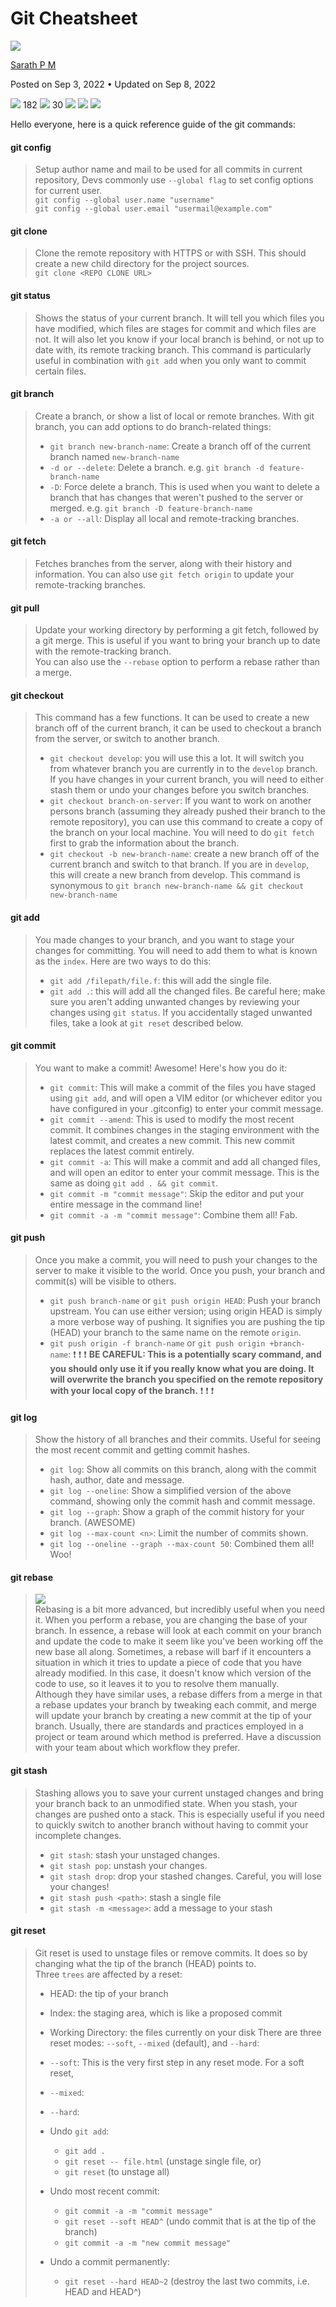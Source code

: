 # Git Cheatsheet
[![](https://res.cloudinary.com/practicaldev/image/fetch/s--I6Jae3vG--/c_fill,f_auto,fl_progressive,h_50,q_auto,w_50/https://dev-to-uploads.s3.amazonaws.com/uploads/user/profile_image/869850/2f2d04ee-4ebc-4138-b00c-51ef8695ec8a.jpg)
](https://dev.to/sarath_pm)

[Sarath P M](https://dev.to/sarath_pm)

Posted on Sep 3, 2022 • Updated on Sep 8, 2022

 ![](https://dev.to/assets/sparkle-heart-5f9bee3767e18deb1bb725290cb151c25234768a0e9a2bd39370c382d02920cf.svg)
 182  ![](https://dev.to/assets/multi-unicorn-b44d6f8c23cdd00964192bedc38af3e82463978aa611b4365bd33a0f1f4f3e97.svg)
 30   ![](https://dev.to/assets/exploding-head-daceb38d627e6ae9b730f36a1e390fca556a4289d5a41abb2c35068ad3e2c4b5.svg)
    ![](https://dev.to/assets/raised-hands-74b2099fd66a39f2d7eed9305ee0f4553df0eb7b4f11b01b6b1b499973048fe5.svg)
    ![](https://dev.to/assets/fire-f60e7a582391810302117f987b22a8ef04a2fe0df7e3258a5f49332df1cec71e.svg)
   

Hello everyone, here is a quick reference guide of the git commands:

#### [](#git-config)git config

> Setup author name and mail to be used for all commits in current repository, Devs commonly use `--global flag` to set config options for current user.  
> `git config --global user.name "username"`  
> `git config --global user.email "usermail@example.com"`

#### [](#git-clone)git clone

> Clone the remote repository with HTTPS or with SSH. This should create a new child directory for the project sources.  
> `git clone <REPO CLONE URL>`

#### [](#git-status)git status

> Shows the status of your current branch. It will tell you which files you have modified, which files are stages for commit and which files are not. It will also let you know if your local branch is behind, or not up to date with, its remote tracking branch. This command is particularly useful in combination with `git add` when you only want to commit certain files.

#### [](#git-branch)git branch

> Create a branch, or show a list of local or remote branches. With git branch, you can add options to do branch-related things:
> 
> *   `git branch new-branch-name`: Create a branch off of the current branch named `new-branch-name`
> *   `-d or --delete`: Delete a branch. e.g. `git branch -d feature-branch-name`
> *   `-D`: Force delete a branch. This is used when you want to delete a branch that has changes that weren't pushed to the server or merged. e.g. `git branch -D feature-branch-name`
> *   `-a or --all`: Display all local and remote-tracking branches.

#### [](#git-fetch)git fetch

> Fetches branches from the server, along with their history and information. You can also use `git fetch origin` to update your remote-tracking branches.

#### [](#git-pull)git pull

> Update your working directory by performing a git fetch, followed by a git merge. This is useful if you want to bring your branch up to date with the remote-tracking branch.  
> You can also use the `--rebase` option to perform a rebase rather than a merge.

#### [](#git-checkout)git checkout

> This command has a few functions. It can be used to create a new branch off of the current branch, it can be used to checkout a branch from the server, or switch to another branch.
> 
> *   `git checkout develop`: you will use this a lot. It will switch you from whatever branch you are currently in to the `develop` branch. If you have changes in your current branch, you will need to either stash them or undo your changes before you switch branches.
> *   `git checkout branch-on-server`: If you want to work on another persons branch (assuming they already pushed their branch to the remote repository), you can use this command to create a copy of the branch on your local machine. You will need to do `git fetch` first to grab the information about the branch.
> *   `git checkout -b new-branch-name`: create a new branch off of the current branch and switch to that branch. If you are in `develop`, this will create a new branch from develop. This command is synonymous to `git branch new-branch-name && git checkout new-branch-name`

#### [](#git-add)git add

> You made changes to your branch, and you want to stage your changes for committing. You will need to add them to what is known as the `index`. Here are two ways to do this:
> 
> *   `git add /filepath/file.f`: this will add the single file.
> *   `git add .`: this will add all the changed files. Be careful here; make sure you aren't adding unwanted changes by reviewing your changes using `git status`. If you accidentally staged unwanted files, take a look at `git reset` described below.

#### [](#git-commit)git commit

> You want to make a commit! Awesome! Here's how you do it:
> 
> *   `git commit`: This will make a commit of the files you have staged using `git add`, and will open a VIM editor (or whichever editor you have configured in your .gitconfig) to enter your commit message.
> *   `git commit --amend`: This is used to modify the most recent commit. It combines changes in the staging environment with the latest commit, and creates a new commit. This new commit replaces the latest commit entirely.
> *   `git commit -a`: This will make a commit and add all changed files, and will open an editor to enter your commit message. This is the same as doing `git add . && git commit`.
> *   `git commit -m "commit message"`: Skip the editor and put your entire message in the command line!
> *   `git commit -a -m "commit message"`: Combine them all! Fab.

#### [](#git-push)git push

> Once you make a commit, you will need to push your changes to the server to make it visible to the world. Once you push, your branch and commit(s) will be visible to others.
> 
> *   `git push branch-name` or `git push origin HEAD`: Push your branch upstream. You can use either version; using origin HEAD is simply a more verbose way of pushing. It signifies you are pushing the tip (HEAD) your branch to the same name on the remote `origin`.
> *   `git push origin -f branch-name` or `git push origin +branch-name`: ❗ ❗ ❗ **BE CAREFUL: This is a potentially scary command, and you should only use it if you really know what you are doing. It will overwrite the branch you specified on the remote repository with your local copy of the branch.** ❗ ❗ ❗

#### [](#git-log)git log

> Show the history of all branches and their commits. Useful for seeing the most recent commit and getting commit hashes.
> 
> *   `git log`: Show all commits on this branch, along with the commit hash, author, date and message.
> *   `git log --oneline`: Show a simplified version of the above command, showing only the commit hash and commit message.
> *   `git log --graph`: Show a graph of the commit history for your branch. (AWESOME)
> *   `git log --max-count <n>`: Limit the number of commits shown.
> *   `git log --oneline --graph --max-count 50`: Combined them all! Woo!

#### [](#git-rebase)git rebase

> [![](https://res.cloudinary.com/practicaldev/image/fetch/s--U4yP3K9J--/c_limit%2Cf_auto%2Cfl_progressive%2Cq_auto%2Cw_880/https://i.stack.imgur.com/5yRg3.png)
> ](https://res.cloudinary.com/practicaldev/image/fetch/s--U4yP3K9J--/c_limit%2Cf_auto%2Cfl_progressive%2Cq_auto%2Cw_880/https://i.stack.imgur.com/5yRg3.png)  
> Rebasing is a bit more advanced, but incredibly useful when you need it. When you perform a rebase, you are changing the base of your branch. In essence, a rebase will look at each commit on your branch and update the code to make it seem like you've been working off the new base all along. Sometimes, a rebase will barf if it encounters a situation in which it tries to update a piece of code that you have already modified. In this case, it doesn't know which version of the code to use, so it leaves it to you to resolve them manually.  
> Although they have similar uses, a rebase differs from a merge in that a rebase updates your branch by tweaking each commit, and merge will update your branch by creating a new commit at the tip of your branch. Usually, there are standards and practices employed in a project or team around which method is preferred. Have a discussion with your team about which workflow they prefer.

#### [](#git-stash)git stash

> Stashing allows you to save your current unstaged changes and bring your branch back to an unmodified state. When you stash, your changes are pushed onto a stack. This is especially useful if you need to quickly switch to another branch without having to commit your incomplete changes.
> 
> *   `git stash`: stash your unstaged changes.
> *   `git stash pop`: unstash your changes.
> *   `git stash drop`: drop your stashed changes. Careful, you will lose your changes!
> *   `git stash push <path>`: stash a single file
> *   `git stash -m <message>`: add a message to your stash

#### [](#git-reset)git reset

> Git reset is used to unstage files or remove commits. It does so by changing what the tip of the branch (HEAD) points to.  
> Three `trees` are affected by a reset:
> 
> *   HEAD: the tip of your branch
> *   Index: the staging area, which is like a proposed commit
> *   Working Directory: the files currently on your disk There are three reset modes: `--soft`, `--mixed` (default), and `--hard`:
> *   `--soft`: This is the very first step in any reset mode. For a soft reset,
> *   `--mixed`:
> *   `--hard`:
>     
> *   Undo `git add`:
>     
>     *   `git add .`
>     *   `git reset -- file.html` (unstage single file, or)
>     *   `git reset` (to unstage all)
> *   Undo most recent commit:
>     
>     *   `git commit -a -m "commit message"`
>     *   `git reset --soft HEAD^` (undo commit that is at the tip of the branch)
>     *   `git commit -a -m "new commit message"`
> *   Undo a commit permanently:
>     
>     *   `git reset --hard HEAD~2` (destroy the last two commits, i.e. HEAD and HEAD^)

